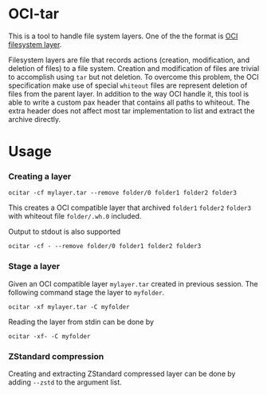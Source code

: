 # OCI-tar

This is a tool to handle file system layers. One of the the format is 
[OCI filesystem layer](https://github.com/opencontainers/image-spec/blob/main/layer.md).

Filesystem layers are file that records actions (creation, modification, and deletion of files) to a file system.
Creation and modification of files are trivial to accomplish using `tar` but not deletion. To overcome this problem,
the OCI specification make use of special `whiteout` files are represent deletion of files from the parent layer.
In addition to the way OCI handle it, this tool is able to write a custom pax header that contains all paths to whiteout.
The extra header does not affect most tar implementation to list and extract the archive directly.


# Usage


### Creating a layer

```shell=
ocitar -cf mylayer.tar --remove folder/0 folder1 folder2 folder3
```

This creates a OCI compatible layer that archived `folder1` `folder2` `folder3` with whiteout file `folder/.wh.0` included.

Output to stdout is also supported

```shell=
ocitar -cf - --remove folder/0 folder1 folder2 folder3
```

### Stage a layer
Given an OCI compatible layer `mylayer.tar` created in previous session. The following command stage the layer to `myfolder`.

```shell=
ocitar -xf mylayer.tar -C myfolder
```

Reading the layer from stdin can be done by
```shell=
ocitar -xf- -C myfolder
```

### ZStandard compression

Creating and extracting ZStandard compressed layer can be done by adding `--zstd` to the argument list.


